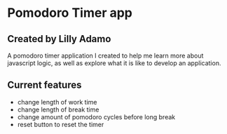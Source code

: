 # Pomodoro Timer app

## Created by Lilly Adamo

A pomodoro timer application I created to help me learn more about javascript logic, as well as explore what it is like to develop an application.

## Current features

- change length of work time
- change length of break time
- change amount of pomodoro cycles before long break
- reset button to reset the timer